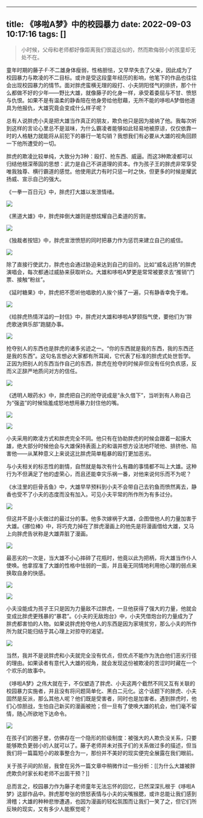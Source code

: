 
---
title: 《哆啦A梦》中的校园暴力
date: 2022-09-03 10:17:16
tags: []
---


> 小时候，父母和老师都好像距离我们很遥远似的，然而欺侮弱小的孩童却无处不在。

童年时期的藤子·F·不二雄身体瘦弱，性格胆怯，又早早失去了父亲，因此成为了校园暴力与欺凌的不二目标。或许是受这段童年经历的影响，他笔下的作品也往往会出现校园暴力的情节。面对胖虎蛮横无理的殴打、小夫阴阳怪气的排挤，那个什么都做不好的少年——野比大雄，就像藤子的化身一样，承受着委屈与不甘、愤怒与仇恨。如果不是有温柔的静香陪在他身旁给他慰藉，无所不能的哆啦A梦借他道具为他报仇，大雄究竟会变成什么样子呢？

总有人说胖虎小夫是把大雄当作真正的朋友，欺负他只是因为接纳了他。我每次听到这样的言论心里总不是滋味，为什么霸凌者能够如此轻易地被原谅，仅仅依靠一时的人格魅力就能将从前犯下的暴行一笔勾销？我想我们有必要从大雄的视角回顾一下他所遭受的一切。
</br>

胖虎的欺凌比较单纯，大致分为3种：殴打、抢东西、威逼。而这3种欺凌都可以归结他根深蒂固的思想：武力是自己不讲道理的资本。作为孩子王的胖虎非常享受唯我独尊、横行霸道的感觉。他使用武力有时只惩一时之快，但更多的时候是耀武扬威、宣示自己的强大。

《一拳一百日元》中，胖虎打大雄以发泄情绪。

![](https://picx.zhimg.com/80/v2-a4fca5316ced1f24c75b0663c815160e_1440w.jpg?source=c8b7c179)

《黑道大雄》中，胖虎摔倒大雄则是想炫耀自己柔道的厉害。

![](https://pic1.zhimg.com/80/v2-2ff5cb216b06fdca6b1705a9537f311a_1440w.jpg?source=c8b7c179)

《独裁者按钮》中，胖虎宣泄愤怒的同时把暴力作为惩罚来建立自己的威信。

![](https://pic1.zhimg.com/80/v2-3656909b1a57b89b8b928f97a1094e2b_1440w.jpg?source=c8b7c179)

除了直接行使武力，胖虎也会通过胁迫来达到自己的目的。比如“威名远扬”的胖虎演唱会，每次都通过威胁来获取听众。大雄和哆啦A梦更是常常被要求去“推销”门票、接触“粉丝”。

《延时糖果》中，胖虎把不愿听他唱歌的人挨个揍了一遍，只有静香幸免于难。

![](https://picx.zhimg.com/80/v2-7344442e4c3ac381cd38e6678f3328c2_1440w.jpg?source=c8b7c179)

《给胖虎热情洋溢的一封信》中，胖虎对大雄和哆啦A梦颐指气使，要他们为“胖虎歌迷俱乐部”跑腿办事。

![](https://picx.zhimg.com/80/v2-954bd90876dcfb2a693d4cb9f9503421_1440w.jpg?source=c8b7c179)

抢夺别人的东西也是胖虎的诸多劣迹之一。“你的东西就是我的东西，我的东西还是我的东西”。这句名言想必大家都有所耳闻，它代表了标准的胖虎式处世哲学。正因为把别人的东西当作自己的东西，胖虎在抢夺的时候非但没有任何负疚感，反而义正辞严地质问对方的信任。

![](https://pic3.zhimg.com/80/v2-e3f83075d2b55dd5404552c36d8cbedd_1440w.jpg?source=c8b7c179)

《透明人眼药水》中，胖虎把自己的抢夺说成是“永久借下”，当听到有人称自己为“强盗”的时候恼羞成怒地想用暴力封住他的嘴。

![](https://pica.zhimg.com/80/v2-5e51a761d351e5a68388e5e7e5da6420_1440w.jpg?source=c8b7c179)

![](https://pic2.zhimg.com/80/v2-481a06cd3e164c4192f607f277e6d612_1440w.jpg?source=c8b7c179)
</br>

小夫采用的欺凌方式和胖虎完全不同。他只有在协助胖虎的时候会跟着一起揍大雄，绝大部分时候他会与大雄保持表面上的和谐并想方设法地吓唬他、排挤他、陷害他——从某种意义上来说这比胖虎简单粗暴的殴打更加恶劣。

与小夫相关的标志性的剧情，自然就是每次有什么有趣的事情都不叫上大雄。这种行为不但满足了他的虚荣心，而且还能幸灾乐祸一番，对他来说何乐而不为呢？

《水洼里的巨骨舌鱼》中，大雄早早预料到小夫不会带自己去钓鱼而愤然离去，静香也受不了小夫的态度而没有加入。可见小夫平常的所作所为有多过分。

![](https://picx.zhimg.com/80/v2-5fb2a079d1e1cab12c987be2367d042c_1440w.jpg?source=c8b7c179)

但这并不是小夫做过的最过分的事。他多次嫁祸于大雄，企图借他人的力量加害于大雄。《挪位棒》中，将巧克力掉在了胖虎漫画上的他先是将漫画借给大雄，又马上向胖虎告状称是大雄弄脏了漫画。

![](https://pic2.zhimg.com/80/v2-a69f028aaa55da339b7d8d5066e6ead2_1440w.jpg?source=c8b7c179)

最恶劣的一次是，当大雄不小心摔碎了花瓶时，他竟以此为把柄，将大雄当作仆人使唤。他拿捏准了大雄的性格中怯弱的一面，并且毫无同情地利用他心理的弱点来换取自身的快感。

![](https://pic1.zhimg.com/80/v2-e07e6567f5f58c6d50e6159907a4def4_1440w.jpg?source=c8b7c179)

![](https://picx.zhimg.com/80/v2-ad5c564c50ead844fbb908f0165afe33_1440w.jpg?source=c8b7c179)

小夫没能成为孩子王只是因为力量敌不过胖虎，一旦他获得了强大的力量，他就会变成比胖虎更残暴的“暴君”。《小夫的无敌炮台》中，小夫凭借炮台的力量成为了胖虎都害怕的人物。如果说胖虎抢夺他人的东西是因为家境贫穷，那么小夫的所作所为就只能归结于其心理上对掠夺的渴望。

![](https://pic1.zhimg.com/80/v2-f05c88d73f8a3726dfe1ae2d54d44aa6_1440w.jpg?source=c8b7c179)

当然，我并不是说胖虎和小夫就完全没有优点，但优点不能作为洗白他们恶劣行径的理由。如果读者有意代入大雄的视角，就会发现这份被欺凌的苦涩时时藏在一个个欢乐的故事中。
</br>

《哆啦A梦》之伟大就在于，不仅塑造了胖虎、小夫这两个截然不同又互有关联的校园暴力实施者，并且没有将问题简单化、黑白二元化。这个话题下的胖虎、小夫固然是反派，那么其他人呢？他们既是受害者，同时也是加害者。遇到胖虎时，他们心惊胆战，生怕自己新买的漫画被抢；但一旦有了使唤大雄的机会，他们毫不留情，随心所欲地下达命令。

![](https://pic1.zhimg.com/80/v2-de0427b43a5146a043f63c555e7c519a_1440w.jpg?source=c8b7c179)

在孩子们的圈子里，仿佛存在一个隐形的阶级制度：被强大的人欺负没关系，只要能够欺负更弱小的人就可以了。藤子老师并未对孩子们的关系做过多的描述，但当我们将一篇篇短小的故事整合为一，那份并不美好的现实便完全展露在我们眼前。

关于孩子间的阶层，我曾在另外一篇文章中稍微作过一些分析：[[为什么大雄被胖虎欺负时家长和老师不出面干预？]]
</br>

总而言之，校园暴力作为藤子老师童年无法忘怀的回忆，已然深深扎根于《哆啦A梦》这部作品中。胖虎那夸张的愤怒表情与小夫的尖嘴猴腮，或许总能让我们感到滑稽；大雄的种种悲惨遭遇，也因为漫画的轻松氛围而让我们一笑了之，但它们所反映的现实，又有多少人能察觉呢？
